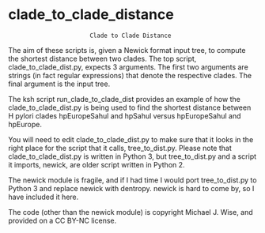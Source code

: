 # clade_to_clade_distance
                           Clade to Clade Distance

The aim of these scripts is, given a Newick format input tree, to compute the shortest distance
between two clades. The top script, clade_to_clade_dist.py, expects 3 arguments. The first two
arguments are strings (in fact regular expressions) that denote the respective clades. The
final argument is the input tree.

The ksh script run_clade_to_clade_dist provides an example of how the clade_to_clade_dist.py is being
used to find the shortest distance between H pylori clades hpEuropeSahul and hpSahul versus
hpEuropeSahul and hpEurope.

You will need to edit clade_to_clade_dist.py to make sure that it looks in the right place for
the script that it calls, tree_to_dist.py. Please note that clade_to_clade_dist.py is written in
Python 3, but  tree_to_dist.py and a script it imports, newick, are older script written in Python 2.

The newick module is fragile, and if I had time  I would port  tree_to_dist.py to Python 3 and
replace newick with dentropy. newick is hard to come by, so I have included it here.

The code (other than the newick module) is copyright Michael J. Wise, and provided on a CC BY-NC license.
